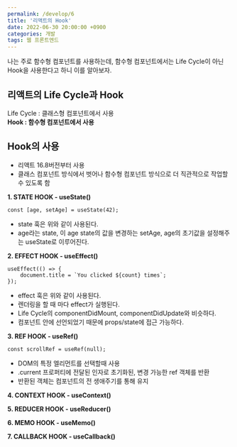 ```yaml
---
permalink: /develop/6
title: '리액트의 Hook'
date: 2022-06-30 20:00:00 +0900
categories: 개발
tags: 웹 프론트엔드
---
```


나는 주로 함수형 컴포넌트를 사용하는데, 함수형 컴포넌트에서는 Life Cycle이 아닌 Hook을 사용한다고 하니 이를 알아보자.

## 리액트의 Life Cycle과 Hook

Life Cycle : 클래스형 컴포넌트에서 사용  
**Hook : 함수형 컴포넌트에서 사용**

## Hook의 사용

- 리액트 16.8버전부터 사용
- 클래스 컴포넌트 방식에서 벗어나 함수형 컴포넌트 방식으로 더 직관적으로 작업할 수 있도록 함

**1. STATE HOOK - useState()**

```
const [age, setAge] = useState(42);
```

- state 훅은 위와 같이 사용된다.
- age라는 state, 이 age state의 값을 변경하는 setAge, age의 초기값을 설정해주는 useState로 이루어진다.

**2. EFFECT HOOK - useEffect()**

```
useEffect(() => {
    document.title = `You clicked ${count} times`;
});
```

- effect 훅은 위와 같이 사용된다.
- 렌더링을 할 때 마다 effect가 실행된다.
- Life Cycle의 componentDidMount, componentDidUpdate와 비슷하다.
- 컴포넌트 안에 선언되었기 때문에 props/state에 접근 가능하다.

**3. REF HOOK - useRef()**

```
const scrollRef = useRef(null);
```

- DOM의 특정 엘리먼트를 선택할때 사용
- .current 프로퍼티에 전달된 인자로 초기화된, 변경 가능한 ref 객체를 반환
- 반환된 객체는 컴포넌트의 전 생애주기를 통해 유지

**4. CONTEXT HOOK - useContext()**

**5. REDUCER HOOK - useReducer()**

**6. MEMO HOOK - useMemo()**

**7. CALLBACK HOOK - useCallback()**
